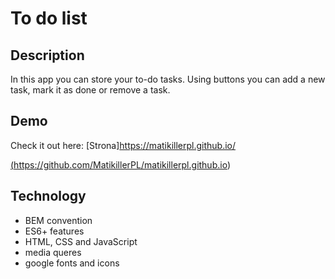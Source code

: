 # To do list

## Description
In this app you can store your to-do tasks. Using buttons you can add a new task, mark it as done or remove a task.

## Demo
Check it out here: [Strona]https://matikillerpl.github.io/

<a href="https://github.com/MatikillerPL/matikillerpl.github.io" rel="nofollow">(https://github.com/MatikillerPL/matikillerpl.github.io)</a>

## Technology
- BEM convention
- ES6+ features
- HTML, CSS and JavaScript
- media queres
- google fonts and icons 
